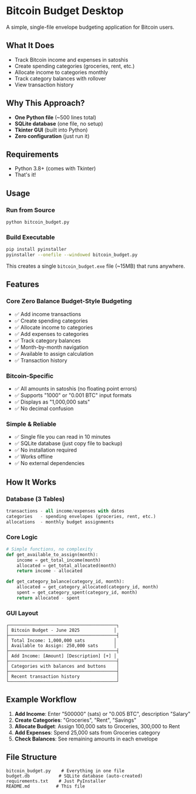 # Bitcoin Budget Desktop

A simple, single-file envelope budgeting application for Bitcoin users.

## What It Does

- Track Bitcoin income and expenses in satoshis
- Create spending categories (groceries, rent, etc.)
- Allocate income to categories monthly
- Track category balances with rollover
- View transaction history

## Why This Approach?

- **One Python file** (~500 lines total)
- **SQLite database** (one file, no setup)
- **Tkinter GUI** (built into Python)
- **Zero configuration** (just run it)

## Requirements

- Python 3.8+ (comes with Tkinter)
- That's it!

## Usage

### Run from Source
```bash
python bitcoin_budget.py
```

### Build Executable
```bash
pip install pyinstaller
pyinstaller --onefile --windowed bitcoin_budget.py
```

This creates a single `bitcoin_budget.exe` file (~15MB) that runs anywhere.

## Features

### Core Zero Balance Budget-Style Budgeting
- ✅ Add income transactions
- ✅ Create spending categories
- ✅ Allocate income to categories
- ✅ Add expenses to categories
- ✅ Track category balances
- ✅ Month-by-month navigation
- ✅ Available to assign calculation
- ✅ Transaction history

### Bitcoin-Specific
- ✅ All amounts in satoshis (no floating point errors)
- ✅ Supports "1000" or "0.001 BTC" input formats
- ✅ Displays as "1,000,000 sats"
- ✅ No decimal confusion

### Simple & Reliable
- ✅ Single file you can read in 10 minutes
- ✅ SQLite database (just copy file to backup)
- ✅ No installation required
- ✅ Works offline
- ✅ No external dependencies

## How It Works

### Database (3 Tables)
```sql
transactions - all income/expenses with dates
categories   - spending envelopes (groceries, rent, etc.)
allocations  - monthly budget assignments
```

### Core Logic
```python
# Simple functions, no complexity
def get_available_to_assign(month):
    income = get_total_income(month)
    allocated = get_total_allocated(month)
    return income - allocated

def get_category_balance(category_id, month):
    allocated = get_category_allocated(category_id, month)
    spent = get_category_spent(category_id, month)
    return allocated - spent
```

### GUI Layout
```
┌─────────────────────────────────────────┐
│ Bitcoin Budget - June 2025             │
├─────────────────────────────────────────┤
│ Total Income: 1,000,000 sats           │
│ Available to Assign: 250,000 sats      │
├─────────────────────────────────────────┤
│ Add Income: [Amount] [Description] [+] │
├─────────────────────────────────────────┤
│ Categories with balances and buttons    │
├─────────────────────────────────────────┤
│ Recent transaction history              │
└─────────────────────────────────────────┘
```

## Example Workflow

1. **Add Income**: Enter "500000" (sats) or "0.005 BTC", description "Salary"
2. **Create Categories**: "Groceries", "Rent", "Savings"
3. **Allocate Budget**: Assign 100,000 sats to Groceries, 300,000 to Rent
4. **Add Expenses**: Spend 25,000 sats from Groceries category
5. **Check Balances**: See remaining amounts in each envelope

## File Structure

```
bitcoin_budget.py    # Everything in one file
budget.db           # SQLite database (auto-created)
requirements.txt    # Just PyInstaller
README.md          # This file
```